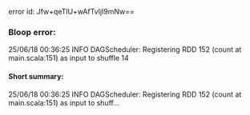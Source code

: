 error id: Jfw+qeTlU+wAfTvljI9mNw==
### Bloop error:

25/06/18 00:36:25 INFO DAGScheduler: Registering RDD 152 (count at main.scala:151) as input to shuffle 14
#### Short summary: 

25/06/18 00:36:25 INFO DAGScheduler: Registering RDD 152 (count at main.scala:151) as input to shuff...